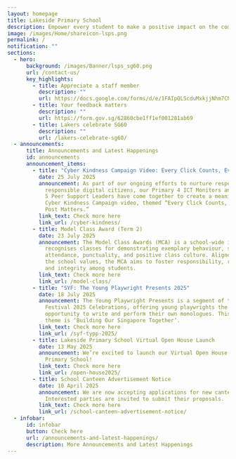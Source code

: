 ```yaml
---
layout: homepage
title: Lakeside Primary School
description: Empower every student to make a positive impact on the community.
image: /images/Home/shareicon-lsps.png
permalink: /
notification: ""
sections:
  - hero:
      background: /images/Banner/lsps_sg60.png
      url: /contact-us/
      key_highlights:
        - title: Appreciate a staff member
          description: ""
          url: https://docs.google.com/forms/d/e/1FAIpQLScduMxkjjNhm7CNWqHyKdTfFis0E7BoILxPVI4V3qnj01pgKg/viewform
        - title: Your feedback matters
          description: ""
          url: https://form.gov.sg/62860cbe1ff1ef001281ab69
        - title: Lakers celebrate SG60
          description: ""
          url: /lakers-celebrate-sg60/
  - announcements:
      title: Announcements and Latest Happenings
      id: announcements
      announcement_items:
        - title: "Cyber Kindness Campaign Video: Every Click Counts, Every Post Matters"
          date: 25 July 2025
          announcement: As part of our ongoing efforts to nurture respectful and
            responsible digital citizens, our Primary 4 ICT Monitors and Primary
            5 Peer Support Leaders have come together to create a meaningful
            Cyber Kindness Campaign video, themed “Every Click Counts, Every
            Post Matters.”
          link_text: Check more here
          link_url: /cyber-kindness/
        - title: Model Class Award (Term 2)
          date: 23 July 2025
          announcement: The Model Class Awards (MCA) is a school-wide initiative that
            recognises classes for demonstrating exemplary behaviour, strong
            attendance, punctuality, and positive class culture. Aligned with
            the school values, the MCA aims to foster responsibility, respect,
            and integrity among students.
          link_text: Check more here
          link_url: /model-class/
        - title: "SYF: The Young Playwright Presents 2025"
          date: 18 July 2025
          announcement: The Young Playwright Presents is a segment of the Singapore Youth
            Festival 2025 Celebrations, offering young playwrights the
            opportunity to write and perform their own monologues. This year’s
            theme is ‘Building Our Singapore Together’.
          link_text: Check more here
          link_url: /syf-typp-2025/
        - title: Lakeside Primary School Virtual Open House Launch
          date: 13 May 2025
          announcement: We’re excited to launch our Virtual Open House for Lakeside
            Primary School!
          link_text: Check more here
          link_url: /open-house2025/
        - title: School Canteen Advertisement Notice
          date: 10 April 2025
          announcement: We are now accepting applications for new canteen vendors.
            Interested parties are invited to submit their proposals.
          link_text: Check more here
          link_url: /school-canteen-advertisement-notice/
  - infobar:
      id: infobar
      button: Check here
      url: /announcements-and-latest-happenings/
      description: More Announcements and Latest Happenings
---
```

